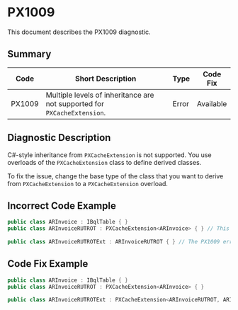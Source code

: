 # PX1009
This document describes the PX1009 diagnostic.

## Summary

| Code   | Short Description                                                        | Type  | Code Fix  | 
| ------ | ------------------------------------------------------------------------ | ----- | --------- | 
| PX1009 | Multiple levels of inheritance are not supported for `PXCacheExtension`. | Error | Available | 

## Diagnostic Description
C#-style inheritance from `PXCacheExtension` is not supported. You use overloads of the `PXCacheExtension` class to define derived classes.

To fix the issue, change the base type of the class that you want to derive from `PXCacheExtension` to a `PXCacheExtension` overload.

## Incorrect Code Example

```C#
public class ARInvoice : IBqlTable { }
public class ARInvoiceRUTROT : PXCacheExtension<ARInvoice> { } // This line works as expected.
   
public class ARInvoiceRUTROTExt : ARInvoiceRUTROT { } // The PX1009 error is displayed for this line. 
```

## Code Fix Example

```C#
public class ARInvoice : IBqlTable { }
public class ARInvoiceRUTROT : PXCacheExtension<ARInvoice> { }
   
public class ARInvoiceRUTROTExt : PXCacheExtension<ARInvoiceRUTROT, ARInvoice> { }
```